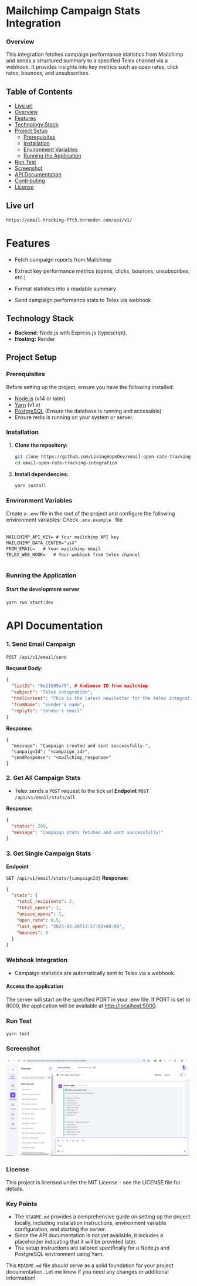 # Mailchimp Campaign Stats Integration

### Overview

This integration fetches campaign performance statistics from Mailchimp and sends a structured summary to a specified Telex channel via a webhook. It provides insights into key metrics such as open rates, click rates, bounces, and unsubscribes.

## Table of Contents

- [Live url](#url)
- [Overview](#overview)
- [Features](#features)
- [Technology Stack](#technology-stack)
- [Project Setup](#project-setup)
  - [Prerequisites](#prerequisites)
  - [Installation](#installation)
  - [Environment Variables](#environment-variables)
  - [Running the Application](#running-the-application)
- [Run Test](#run-test)
- [Screenshot](#Screenshot)
- [API Documentation](#api-documentation)
- [Contributing](#contributing)
- [License](#license)

## Live url

`https://email-tracking-f7t5.onrender.com/api/v1/`

# Features

- Fetch campaign reports from Mailchimp

- Extract key performance metrics (opens, clicks, bounces, unsubscribes, etc.)

- Format statistics into a readable summary

- Send campaign performance stats to Telex via webhook

## Technology Stack

- **Backend:** Node.js with Express.js (typescript).
- **Hosting:** Render

## Project Setup

### Prerequisites

Before setting up the project, ensure you have the following installed:

- [Node.js](https://nodejs.org/) (v14 or later)
- [Yarn](https://yarnpkg.com/) (v1.x)
- [PostgreSQL](https://www.postgresql.org/) (Ensure the database is running and accessible)
- Ensure redis is running on your system or server.

### Installation

1. **Clone the repository:**

   ```bash
   git clone https://github.com/LivingHopeDev/email-open-rate-tracking-integration.git
   cd email-open-rate-tracking-integration
   ```

2. **Install dependencies:**

   ```bash
   yarn install
   ```

### Environment Variables

Create a `.env` file in the root of the project and configure the following environment variables:
Check `.env.example ` file

```env

MAILCHIMP_API_KEY= # Your mailchimp API key
MAILCHIMP_DATA_CENTER="usX"
FROM_EMAIL=   # Your mailchimp email
TELEX_WEB_HOOK=   # Your webhook from telex channel


```

### Running the Application

#### Start the development server

```
yarn run start:dev

```

# API Documentation

### 1. Send Email Campaign

`POST /api/v1/email/send`

**Request Body:**

```json
{
  "listId": "8e21609af5", # Audience ID from mailchimp
  "subject": "Telex integration",
  "htmlContent": "This is the latest newsletter for the telex integration",
  "fromName": "sender's name",
  "replyTo": "sender's email"
}

```

**Response:**

```
{
  "message": "Campaign created and sent successfully.",
  "campaignId": "<campaign_id>",
  "sendResponse": "<mailchimp_response>"
}
```

### 2. Get All Campaign Stats

- Telex sends a `POST` request to the tick url
  **Endpoint**
  `POST /api/v1/email/stats/all`

**Response:**

```json
{
  "status": 200,
  "message": "Campaign stats fetched and sent successfully!"
}
```

### 3. Get Single Campaign Stats

**Endpoint**

`GET /api/v1/email/stats/{campaignId}`
**Response:**

```json
{
  "stats": {
    "total_recipients": 2,
    "total_opens": 1,
    "unique_opens": 1,
    "open_rate": 0.5,
    "last_open": "2025-02-20T13:57:02+00:00",
    "bounces": 0
  }
}
```

### Webhook Integration

- Campaign statistics are automatically sent to Telex via a webhook.

#### Access the application

The server will start on the specified PORT in your .env file. If PORT is set to 8000, the application will be available at <http://localhost:5000>.

### Run Test

```
yarn test
```

### Screenshot

![integration screenshot](./telex.png)

### License

This project is licensed under the MIT License - see the LICENSE file for details.

### Key Points

- The `README.md` provides a comprehensive guide on setting up the project locally, including installation instructions, environment variable configuration, and starting the server.
- Since the API documentation is not yet available, it includes a placeholder indicating that it will be provided later.
- The setup instructions are tailored specifically for a Node.js and PostgreSQL environment using Yarn.

This `README.md` file should serve as a solid foundation for your project documentation. Let me know if you need any changes or additional information!
